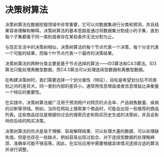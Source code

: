 # 决策树算法
决策树算法在数据挖掘领域中非常重要，它可以对数据集进行分类和预测，并且结果容易理解和解释。决策树算法的基本思路是通过将数据集分割成小的子集，直到每个子集都属于同一类别或者存在某些条件无法分割为止。

与现实生活中的决策树相似，决策树算法的每个节点代表一个决策，每个分支代表一个可能的结果，而每个叶节点代表一个最终的决策结果。

决策树算法的两种分类主要是基于节点选择的算法——ID3算法和C4.5算法。ID3算法只能处理离散型数据，而C4.5算法可以处理连续型数据和离散型数据。

在构建决策树时，我们需要选择一个划分属性（特征），目标是希望划分后不同类别之间的差异大，同一类别内部的差异小。通常用信息增益或者信息增益比来衡量一个特征的重要性。

在实践中，决策树算法被广泛用于预测用户对网页的点击率、产品销售数量、疾病的诊断等领域。例如，当你在网站上搜索某个商品时，可能会出现一些推荐的商品列表。这些商品往往是根据你过去的搜索历史和购买历史生成的决策树，并且会影响你后续的购买决策。

决策树算法的优点是易于理解、容易解释结果、可以处理大量的数据、可以处理缺失值。但是也存在一些缺点，例如容易出现过拟合、对于连续型数据的处理略麻烦、准确率可能不够高等。因此，在实际应用中需要根据具体情况选择合适的算法并进行调整。

